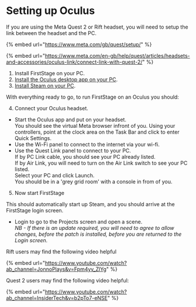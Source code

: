 # Setting up Oculus

If you are using the Meta Quest 2 or Rift headset, you will need to setup the link between the headset and the PC.

{% embed url="https://www.meta.com/gb/quest/setup/" %}

{% embed url="https://www.meta.com/en-gb/help/quest/articles/headsets-and-accessories/oculus-link/connect-link-with-quest-2/" %}

1. Install FirstStage on your PC.
2. [Install the Oculus desktop app on your PC](https://www.meta.com/en-gb/help/quest/articles/getting-started/getting-started-with-rift-s/install-oculus-pc-app/).
3. [Install Steam on your PC](https://help.steampowered.com/en/faqs/view/099E-F5D1-8780-4778).

With everything ready to go, to run FirstStage on an Oculus you should:

4. Connect your Oculus headset.

* Start the Oculus app and put on your headset.\
  You should see the virtual Meta browser infront of you. Using your controllers, point at the clock area on the Task Bar and click to enter Quick Settings.
* Use the Wi-Fi panel to connect to the internet via your wi-fi.
* Use the Quest Link panel to connect to your PC.\
  If by PC Link cable, you should see your PC already listed.\
  If by Air Link, you will need to turn on the Air Link switch to see your PC listed.\
  Select your PC and click Launch.\
  You should be in a 'grey grid room' with a console in from of you.

5. Now start FirstStage

This should automatically start up Steam, and you should arrive at the FirstStage login screen.

* Login to go to the Projects screen and open a scene.\
  _NB - If there is an update required, you will need to agree to allow changes, before the patch is installed, before you are returned to the Login screen._



Rift users may find the following video helpful

{% embed url="https://www.youtube.com/watch?ab_channel=JonnoPlays&v=Fpm4yv_ZlYg" %}

Quest 2 users may find the following video helpful:

{% embed url="https://www.youtube.com/watch?ab_channel=InsiderTech&v=b2pTo7-eNSE" %}
